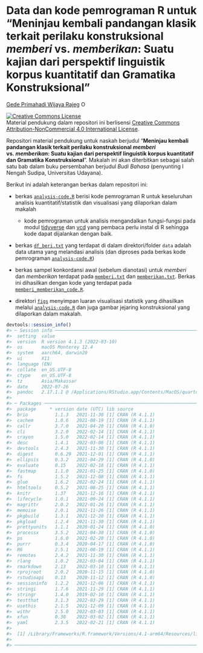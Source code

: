 Data dan kode pemrograman R untuk “Meninjau kembali pandangan klasik
terkait perilaku konstruksional *memberi* vs. *memberikan*: Suatu kajian
dari perspektif linguistik korpus kuantitatif dan Gramatika
Konstruksional”
================
[Gede Primahadi Wijaya
Rajeg](https://udayananetworking.unud.ac.id/lecturer/880-gede-primahadi-wijaya-rajeg)
<a itemprop="sameAs" content="https://orcid.org/0000-0002-2047-8621" href="https://orcid.org/0000-0002-2047-8621" target="orcid.widget" rel="noopener noreferrer" style="vertical-align:top;"><img src="https://orcid.org/sites/default/files/images/orcid_16x16.png" style="width:1em;margin-right:.5em;" alt="ORCID iD icon"></a>

<!-- README.md is generated from README.Rmd. Please edit that file -->
<!-- badges: start -->

<a rel="license" href="http://creativecommons.org/licenses/by-nc/4.0/"><img alt="Creative Commons License" style="border-width:0" src="https://i.creativecommons.org/l/by-nc/4.0/88x31.png" /></a><br />Material
pendukung dalam repositori ini berlisensi
<a rel="license" href="http://creativecommons.org/licenses/by-nc/4.0/">Creative
Commons Attribution-NonCommercial 4.0 International License</a>.
<!-- badges: end -->

Repositori material pendukung untuk naskah berjudul “**Meninjau kembali
pandangan klasik terkait perilaku konstruksional *memberi*
vs. *memberikan*: Suatu kajian dari perspektif linguistik korpus
kuantitatif dan Gramatika Konstruksional**”. Makalah ini akan
diterbitkan sebagai salah satu bab dalam buku persembahan berjudul *Budi
Bahasa* (penyunting I Nengah Sudipa, Universitas Udayana).

Berikut ini adalah keterangan berkas dalam repositori ini:

-   berkas
    [`analysis-code.R`](https://github.com/gederajeg/berikan/blob/main/analysis-code.R)
    berisi kode pemrograman R untuk keseluruhan analisis
    kuantitatif/statistik dan visualisasi yang dilaporkan dalam makalah

    -   kode pemrograman untuk analisis mengandalkan fungsi-fungsi pada
        modul [tidyverse](https://www.tidyverse.org) dan
        [vcd](https://cran.r-project.org/web/packages/vcd/index.html)
        yang pembaca perlu instal di R sehingga kode dapat dijalankan
        dengan baik.

-   berkas
    [`df_beri.txt`](https://github.com/gederajeg/berikan/blob/main/data/df_beri.txt)
    yang terdapat di dalam direktori/folder `data` adalah data utama
    yang melandasi analisis (dan diproses pada berkas kode pemrograman
    [`analysis-code.R`](https://github.com/gederajeg/berikan/blob/main/analysis-code.R))

-   berkas sampel konkordansi awal (sebelum dianotasi) untuk *memberi*
    dan *memberikan* terdapat pada
    [`memberi.txt`](https://github.com/gederajeg/berikan/blob/main/memberi.txt)
    dan
    [`memberikan.txt`](https://github.com/gederajeg/berikan/blob/main/memberikan.txt).
    Berkas ini dihasilkan dengan kode yang terdapat pada
    [`memberi_memberikan_code.R`](https://github.com/gederajeg/berikan/blob/main/memberi_memberikan_code.R).

-   direktori
    [`figs`](https://github.com/gederajeg/berikan/tree/main/figs)
    menyimpan luaran visualisasi statistik yang dihasilkan melalui
    [`analysis-code.R`](https://github.com/gederajeg/berikan/blob/main/analysis-code.R)
    dan juga gambar jejaring konstruksional yang dilaporkan dalam
    makalah.

``` r
devtools::session_info()
#> ─ Session info ───────────────────────────────────────────────────────────────
#>  setting  value
#>  version  R version 4.1.3 (2022-03-10)
#>  os       macOS Monterey 12.4
#>  system   aarch64, darwin20
#>  ui       X11
#>  language (EN)
#>  collate  en_US.UTF-8
#>  ctype    en_US.UTF-8
#>  tz       Asia/Makassar
#>  date     2022-07-26
#>  pandoc   2.17.1.1 @ /Applications/RStudio.app/Contents/MacOS/quarto/bin/ (via rmarkdown)
#> 
#> ─ Packages ───────────────────────────────────────────────────────────────────
#>  package     * version date (UTC) lib source
#>  brio          1.1.3   2021-11-30 [1] CRAN (R 4.1.1)
#>  cachem        1.0.6   2021-08-19 [1] CRAN (R 4.1.1)
#>  callr         3.7.0   2021-04-20 [1] CRAN (R 4.1.0)
#>  cli           3.2.0   2022-02-14 [1] CRAN (R 4.1.1)
#>  crayon        1.5.0   2022-02-14 [1] CRAN (R 4.1.1)
#>  desc          1.4.1   2022-03-06 [1] CRAN (R 4.1.1)
#>  devtools      2.4.3   2021-11-30 [1] CRAN (R 4.1.1)
#>  digest        0.6.29  2021-12-01 [1] CRAN (R 4.1.1)
#>  ellipsis      0.3.2   2021-04-29 [1] CRAN (R 4.1.0)
#>  evaluate      0.15    2022-02-18 [1] CRAN (R 4.1.1)
#>  fastmap       1.1.0   2021-01-25 [1] CRAN (R 4.1.0)
#>  fs            1.5.2   2021-12-08 [1] CRAN (R 4.1.1)
#>  glue          1.6.2   2022-02-24 [1] CRAN (R 4.1.1)
#>  htmltools     0.5.2   2021-08-25 [1] CRAN (R 4.1.1)
#>  knitr         1.37    2021-12-16 [1] CRAN (R 4.1.1)
#>  lifecycle     1.0.1   2021-09-24 [1] CRAN (R 4.1.1)
#>  magrittr      2.0.2   2022-01-26 [1] CRAN (R 4.1.1)
#>  memoise       2.0.1   2021-11-26 [1] CRAN (R 4.1.1)
#>  pkgbuild      1.3.1   2021-12-20 [1] CRAN (R 4.1.1)
#>  pkgload       1.2.4   2021-11-30 [1] CRAN (R 4.1.1)
#>  prettyunits   1.1.1   2020-01-24 [1] CRAN (R 4.1.0)
#>  processx      3.5.2   2021-04-30 [1] CRAN (R 4.1.0)
#>  ps            1.6.0   2021-02-28 [1] CRAN (R 4.1.0)
#>  purrr         0.3.4   2020-04-17 [1] CRAN (R 4.1.0)
#>  R6            2.5.1   2021-08-19 [1] CRAN (R 4.1.1)
#>  remotes       2.4.2   2021-11-30 [1] CRAN (R 4.1.1)
#>  rlang         1.0.2   2022-03-04 [1] CRAN (R 4.1.1)
#>  rmarkdown     2.13    2022-03-10 [1] CRAN (R 4.1.1)
#>  rprojroot     2.0.2   2020-11-15 [1] CRAN (R 4.1.0)
#>  rstudioapi    0.13    2020-11-12 [1] CRAN (R 4.1.0)
#>  sessioninfo   1.2.2   2021-12-06 [1] CRAN (R 4.1.1)
#>  stringi       1.7.6   2021-11-29 [1] CRAN (R 4.1.1)
#>  stringr       1.4.0   2019-02-10 [1] CRAN (R 4.1.1)
#>  testthat      3.1.3   2022-03-29 [1] CRAN (R 4.1.1)
#>  usethis       2.1.5   2021-12-09 [1] CRAN (R 4.1.1)
#>  withr         2.5.0   2022-03-03 [1] CRAN (R 4.1.1)
#>  xfun          0.30    2022-03-02 [1] CRAN (R 4.1.1)
#>  yaml          2.3.5   2022-02-21 [1] CRAN (R 4.1.1)
#> 
#>  [1] /Library/Frameworks/R.framework/Versions/4.1-arm64/Resources/library
#> 
#> ──────────────────────────────────────────────────────────────────────────────
```
